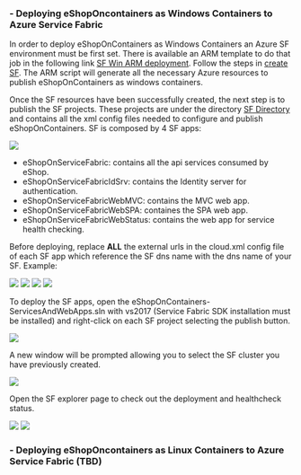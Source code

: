 ### - Deploying eShopOncontainers as Windows Containers to Azure Service Fabric

In order to deploy eShopOnContainers as Windows Containers an Azure SF environment must be first set. There is available an ARM template to do that job in the following link [SF Win ARM deployment](https://github.com/dotnet-architecture/eShopOnContainers/tree/eShopOnServiceFabric-Win/deploy/az/servicefabric/WindowsContainers). Follow the steps in [create SF](https://github.com/dotnet-architecture/eShopOnContainers/blob/eShopOnServiceFabric-Win/deploy/az/servicefabric/WindowsContainers/readme.md). 
The ARM script will generate all the necessary Azure resources to publish eShopOnContainers as windows containers.

Once the SF resources have been successfully created, the next step is to publish the SF projects. These projects are under the directory [SF Directory](https://github.com/dotnet-architecture/eShopOnContainers/tree/eShopOnServiceFabric-Win/ServiceFabric) and contains all the xml config files needed to configure and publish eShopOnContainers. SF is composed by 4 SF apps:

<img src="eShopOnContainers/img/sf/sf-directory.PNG">

- eShopOnServiceFabric: contains all the api services consumed by eShop.
- eShopOnServiceFabricIdSrv: contains the Identity server for authentication.
- eShopOnServiceFabricWebMVC: contains the MVC web app.
- eShopOnServiceFabricWebSPA: containes the SPA web app.
- eShopOnServiceFabricWebStatus: contains the web app for service health checking.

Before deploying, replace **ALL** the external urls in the cloud.xml config file of each SF app which reference the SF dns name with the dns name of your SF. Example:

<img src="img/sf/cloud-config.png">

<img src="img/sf/cloud-config-idsrv.png">

<img src="img/sf/cloud-config-spa.png">

<img src="img/sf/cloud-config-mvc.png">

To deploy the SF apps, open the eShopOnContainers-ServicesAndWebApps.sln with vs2017 (Service Fabric SDK installation must be installed) and right-click on each SF project selecting the publish button. 

<img src="img/sf/publish-button.png">

A new window will be prompted allowing you to select the SF cluster you have previously created.

<img src="img/sf/publish-window.png">

Open the SF explorer page to check out the deployment and healthcheck status.

<img src="img/sf/explorer-apps-status.png">

<img src="img/sf/explorer-deployment-status.png">

### - Deploying eShopOncontainers as Linux Containers to Azure Service Fabric (TBD)